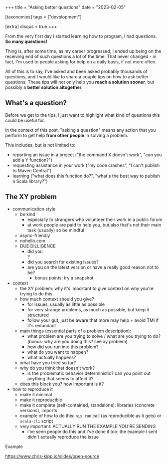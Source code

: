 +++
title = "Asking better questions"
date = "2023-02-05"

[taxonomies]
tags = ["development"]

[extra]
disqus = true
+++

From the very first day I started learning how to program, I had questions. **So many questions!**

Thing is, after some time, as my career progressed, I ended up being on the receiving end of such questions a lot of the time. That never changed - in fact, I'm used to people asking for help on a daily basis, if not more often.

All of this is to say, I've asked and been asked probably thousands of questions, and I would like to share a couple tips on how to ask better questions. These tips will not only help you **reach a solution sooner**, but possibly a **better solution altogether**.

<!-- more -->

## What's a question?

Before we get to the tips, I just want to highlight what kind of questions this could be useful for.

In the context of this post, "asking a question" means any action that you perform to get help **from other people** in solving a problem.

This includes, but is not limited to:

- reporting an issue in a project ("the command X doesn't work", "can you add a Y function?")
- requesting assistance in your work ("my code crashes", "I can't publish to Maven Central")
- learning ("what does this function do?", "what's the best way to publish a Scala library?")

## The XY problem

<!-- todo: mention that you don't always have to follow all of this, some situations and problems allow for e.g. less context, also as you mature as a developer you'll be expected to more or less know what you're doing so you're a bit less likely to ask an XY question. it's still possible tho -->

- communication style
  - be kind
    - especially to strangers who volunteer their work in a public forum
    - at work people are paid to help you, but also that's not their main task (usually) so be mindful
  - async-friendly
  - nohello.com
  - DUE DILLIGENCE
    - did you <search engine>?
    - did you search for existing issues?
    - are you on the latest version or have a really good reason not to be?
      - bonus points: try a snapshot
- context
  - the XY problem: why it's important to give context on why you're trying to do this
  - how much context should you give?
    - for issues, usually as little as possible
    - for very strange problems, as much as possible, but keep it structured
    - follow your gut, just be aware that more may help + avoid TMI if it's redundant
  - main things (essential parts of a problem description):
    - what problem are you trying to solve / what are you trying to do? (bonus: why are you doing this? see xy problem)
    - how did you run into this problem?
    - what do you want to happen?
    - what actually happens?
  - what have you tried so far?
  - why do you think that doesn't work?
    - is the problematic behavior deterministic? can you point out anything that seems to affect it?
  - does this block you? how important is it?
- how to reproduce it
  - make it minimal
  - make it reproducible
  - make it complete (self-contained, standalone): libraries (concrete versions), imports
  - example of how to do this: `nix run` call (as reproducible as it gets) or `scala-cli` script
  - very important: ACTUALLY RUN THE EXAMPLE YOU'RE SENDING
    - i've seen people do this and I've done it too: the example I sent didn't actually reproduce the issue

Example

<!-- https://jonskeet.uk/csharp/complete.html -->

<!-- for issues: special case. If your issue is a bug or missing feature, write it as something that can be turned into a test: how to do it, what happens, what you expect to happen. Metals does this nicely. -->

https://www.chris-kipp.io/slides/open-source
